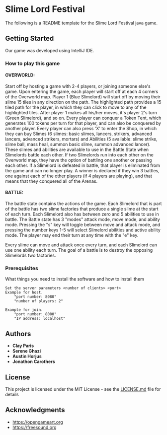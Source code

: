 # Slime Lord Festival

The following is a README template for the Slime Lord Festival java game.

## Getting Started

Our game was developed using IntelliJ IDE.

### How to play this game

#### OVERWORLD: 

Start off by hosting a game with 2-4 players, or joining someone else's game. Upon entering the game, each player will start off at each 
4 corners of the Overworld map. Player 1 (Blue Slimelord) will start off by moving their slime 15 tiles in any direction on the path. The 
highlighted path provides a 15 tiled path for the player, in which they can click to move to any of the highlighted tiles. After player 1 
makes all his/her moves, it's player 2's turn (Green Slimelord), and so on. Every player can conquer a Token Tent, which generates 100 
tokens per turn for that player, and can also be conquered by another player. Every player can also press 'X' to enter the Shop, in which 
they can buy Slimes (6 slimes: basic slimes, lancers, strikers, advanced lancers, advanced strikers, mortars) and Abilities 
(5 available: slime strike, slime ball, mass heal, summon basic slime, summon advanced lancer). These slimes and abilities are available 
to use in the Battle State when Slimelords battle each other. 
If two Slimelords run into each other on the Overworld map, they have the option of battling one another or passing each other. If a 
Slimelord is defeated in battle, that player is eliminated from the game and can no longer play. A winner is declared if they win 3 
battles, one against each of the other players (if 4 players are playing), and that means that they conquered all of the Arenas. 

#### BATTLE:

The battle state contains the actions of the game. Each Slimelord that is part of the battle has two slime factories that produce a single slime at the start of each turn. Each Slimelord also has between zero and 5 abilities to use in battle. The Battle state has 3 "modes" attack mode, move mode, and ability mode. Pressing the "s" key will toggle between move and attack mode, and pressing the number keys 1-5 will select Slimelord abilities and active ability mode. The player may end their turn at any time with the "e" key.

Every slime can move and attack once every turn, and each Slimelord can use one ability each turn. The goal of a battle is to destroy the opposing Slimelords two factories.


### Prerequisites

What things you need to install the software and how to install them

```
Set the server parameters <number of clients> <port>
Example for host. 
    "port number: 8080" 
    "number of players: 2" 
    
Example for join. 
    "port number: 8080" 
    "IP address: localhost"
```

## Authors

* **Clay Paris**
* **Serene Ghazi**
* **Austin Horjus**
* **Jonathon Carothers**

## License

This project is licensed under the MIT License - see the [LICENSE.md](LICENSE.md) file for details

## Acknowledgments

* https://opengameart.org
* https://freesound.org